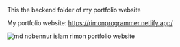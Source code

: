 <p>This the backend folder of my portfolio website</p>

My portfolio website: https://rimonprogrammer.netlify.app/

<img src="https://media.licdn.com/dms/image/D5622AQFErAeVkyUeEw/feedshare-shrink_800/0/1709471654707?e=1712188800&v=beta&t=BJ6OD-tlcU01oTjqf1vXF3sCcjyA5eZcJcQ3NDTLs8U" alt="md nobennur islam rimon portfolio website" >
